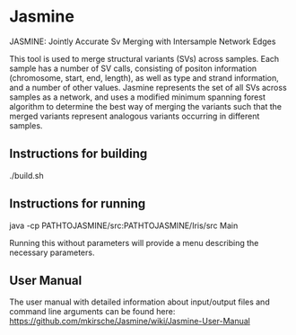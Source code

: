 # Jasmine

JASMINE: Jointly Accurate Sv Merging with Intersample Network Edges

This tool is used to merge structural variants (SVs) across samples.  Each sample has a number of SV calls, consisting of positon information (chromosome, start, end, length), as well as type and strand information, and a number of other values.  Jasmine represents the set of all SVs across samples as a network, and uses a modified minimum spanning forest algorithm to determine the best way of merging the variants such that the merged variants represent analogous variants occurring in different samples.

## Instructions for building

./build.sh

## Instructions for running

java -cp PATHTOJASMINE/src:PATHTOJASMINE/Iris/src Main

Running this without parameters will provide a menu describing the necessary parameters.

## User Manual

The user manual with detailed information about input/output files and command line arguments can be found here: https://github.com/mkirsche/Jasmine/wiki/Jasmine-User-Manual


